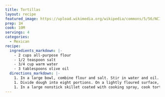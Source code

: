```yaml
---
title: Tortillas
layout: recipe
featured_image: https://upload.wikimedia.org/wikipedia/commons/5/56/NCI_flour_tortillas.jpg
prep: 1H
cook: 10M
servings: 4
categories:
  - Mexican
recipe:
  ingredients_markdown: |-
    - 2 cups all-purpose flour
    - 1/2 teaspoon salt
    - 3/4 cup warm water
    - 3 tablespoons olive oil
  directions_markdown: |-
    1. In a large bowl, combine flour and salt. Stir in water and oil. Turn onto a floured surface; knead 10-12 times, adding a little flour or water if needed to achieve a smooth dough. Let rest for 10 minutes.
    1. Divide dough into eight portions. On a lightly floured surface, roll each portion into a 7-in. circle.
    1. In a large nonstick skillet coated with cooking spray, cook tortillas over medium heat for 1 minute on each side or until lightly browned. Keep warm.
---
```

